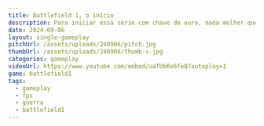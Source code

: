 ```yaml
---
title: Battlefield 1, o início
description: Para iniciar essa série com chave de ouro, nada melhor que uma partida de Battlefield 1. Esse é o início de varios espsódios da série Gameplay.
date: 2024-09-06
layout: single-gameplay
pitchUrl: /assets/uploads/240906/pitch.jpg
thumbUrl: /assets/uploads/240906/thumb-v.jpg
categories: gameplay
videoUrl: https://www.youtube.com/embed/uaTUbKe6feQ?autoplay=1
game: battlefield1
tags: 
  - gameplay
  - fps
  - guerra
  - battlefield1
---
```

